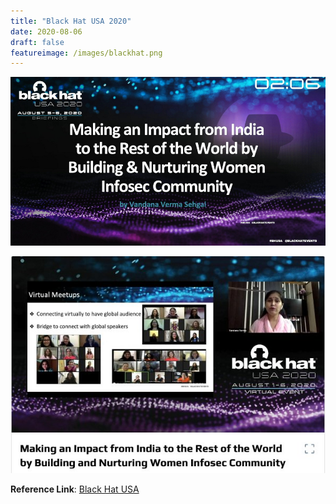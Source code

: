 ```yaml
---
title: "Black Hat USA 2020"
date: 2020-08-06
draft: false
featureimage: /images/blackhat.png
---
```


![blackhat2020](/images/blackhat.png)

![blackhat2020](/images/blackhat_2.jpeg)


**Reference Link**: [Black Hat USA](https://www.blackhat.com/us-20/briefings/schedule/index.html#making-an-impact-from-india-to-the-rest-of-the-world-by-building-and-nurturing-women-infosec-community-19663) 








